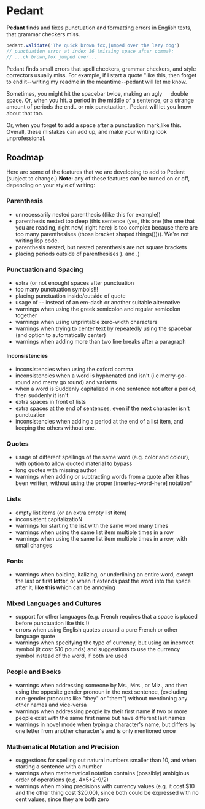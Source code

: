 # Pedant

**Pedant** finds and fixes punctuation and formatting errors in English texts, that grammar checkers miss.

```javascript
pedant.validate('The quick brown fox,jumped over the lazy dog')
// punctuation error at index 16 (missing space after comma):
// ...ck brown,fox jumped over...
```

Pedant finds small errors that spell checkers, grammar checkers, and style correctors usually miss. For example, if I start a quote "like this, then forget to end it--writing my readme in the meantime--pedant will let me know.

Sometimes, you might hit the spacebar  twice, making an ugly `  ` double space. Or, when you hit. a period in the middle of a sentence, or a strange amount of periods the end.. or mix punctuation,. Pedant will let you know about that too.

Or, when you forget to add a space after a punctuation mark,like this. Overall, these mistakes can add up, and make your writing look unprofessional.

## Roadmap

Here are some of the features that we are developing to add to Pedant (subject to change.) **Note:** any of these features can be turned on or off, depending on your style of writing:
### Parenthesis
- unnecessarily nested parenthesis ((like this for example))
- parenthesis nested too deep (this sentence (yes, this one (the one that you are reading, right now) right here) is too complex because there are too many parenthesises (those bracket shaped things))))). We're not writing lisp code.
- parenthesis nested, but nested parenthesis are not square brackets
- placing periods outside of parenthesises ). and .)

### Punctuation and Spacing
- extra (or not enough) spaces after punctuation
- too many punctuation symbols!!!
- placing punctuation inside/outside of quote
- usage of -- instead of an em-dash or another suitable alternative
- warnings when using the greek semicolon and regular semicolon together
- warnings when using unprintable zero-width characters
- warnings when trying to center text by repeatedly using the spacebar (and option to automatically center)
- warnings when adding more than two line breaks after a paragraph

#### Inconsistencies
- inconsistencies when using the oxford comma
- inconsistencies when a word is hyphenated and isn't (i.e merry-go-round and merry go round) and variants
- when a word is Suddenly capitalized in one sentence not after a period, then suddenly it isn't
- extra spaces in front of lists
- extra spaces at the end of sentences, even if the next character isn't punctuation
- inconsistencies when adding a period at the end of a list item, and keeping the others without one.

### Quotes
- usage of different spellings of the same word (e.g. color and colour), with option to allow quoted material to bypass
- long quotes with missing author
- warnings when adding or subtracting words from a quote after it has been written, without using the proper [inserted-word-here] notation*

### Lists
- empty list items (or an extra empty list item)
- inconsistent capitalizatioN
- warnings for starting the list with the same word many times
- warnings when using the same list item multiple times in a row
- warnings when using the same list item multiple times in a row, with small changes

### Fonts
- warnings when bolding, italizing, or underlining an entire word, except the last or first **lette**r, or when it extends past the word into the space after it, **like this w**hich can be annoying

### Mixed Languages and Cultures
- support for other languages (e.g. French requires that a space is placed before punctuation like this !)
- errors when using English quotes around a pure French or other language quote
- warnings when specifying the type of currency, but using an incorrect symbol (it cost $10 pounds) and suggestions to use the currency symbol instead of the word, if both are used

### People and Books
- warnings when addressing someone by Ms., Mrs., or Miz., and then using the opposite gender pronoun in the next sentence, (excluding non-gender pronouns like "they" or "them") without mentioning any other names and vice-versa
- warnings when addressing people by their first name if two or more people exist with the same first name but have different last names
- warnings in novel mode when typing a character's name, but differs by one letter from another character's and is only mentioned once

### Mathematical Notation and Precision
- suggestions for spelling out natural numbers smaller than 10, and when starting a sentence with a number
- warnings when mathematical notation contains (possibly) ambigious order of operations (e.g. 4*5+2-9/2)
- warnings when mixing precisions with currency values (e.g. it cost $10 and the other thing cost $20.00), since both could be expressed with no cent values, since they are both zero

